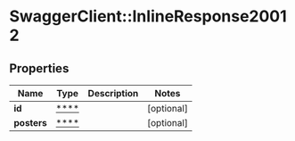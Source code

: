 # SwaggerClient::InlineResponse20012

## Properties
Name | Type | Description | Notes
------------ | ------------- | ------------- | -------------
**id** | [****](.md) |  | [optional] 
**posters** | [****](.md) |  | [optional] 


